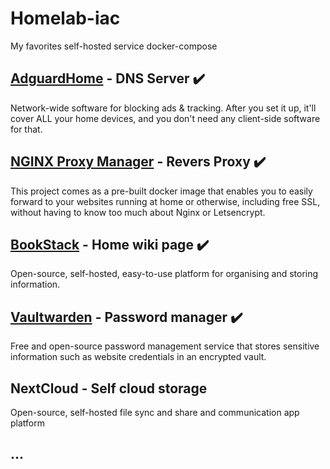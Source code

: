 # Homelab-iac
My favorites self-hosted service docker-compose


## [AdguardHome](https://github.com/AdguardTeam/AdGuardHome) - DNS Server ✔️
Network-wide software for blocking ads & tracking. After you set it up, it'll cover ALL your home devices, and you don't need any client-side software for that.


## [NGINX Proxy Manager](https://github.com/NginxProxyManager/nginx-proxy-manager) - Revers Proxy ✔️
This project comes as a pre-built docker image that enables you to easily forward to your websites running at home or otherwise, including free SSL, without having to know too much about Nginx or Letsencrypt.


## [BookStack](https://github.com/BookStackApp/BookStack) - Home wiki page ✔️
Open-source, self-hosted, easy-to-use platform for organising and storing information.


## [Vaultwarden](https://github.com/dani-garcia/vaultwarden) - Password manager ✔️
Free and open-source password management service that stores sensitive information such as website credentials in an encrypted vault. 


## NextCloud - Self cloud storage
Open-source, self-hosted file sync and share and communication app platform


## ... 
